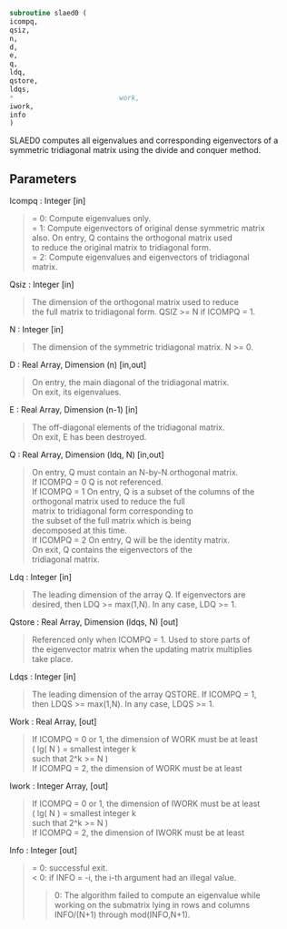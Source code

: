 ```fortran  
subroutine slaed0 (  
icompq,  
qsiz,  
n,  
d,  
e,  
q,  
ldq,  
qstore,  
ldqs,  
*                          work,  
iwork,  
info  
)  
```  
  
SLAED0 computes all eigenvalues and corresponding eigenvectors of a  
symmetric tridiagonal matrix using the divide and conquer method.  
  
## Parameters  
Icompq : Integer [in]  
> = 0:  Compute eigenvalues only.  
> = 1:  Compute eigenvectors of original dense symmetric matrix  
> also.  On entry, Q contains the orthogonal matrix used  
> to reduce the original matrix to tridiagonal form.  
> = 2:  Compute eigenvalues and eigenvectors of tridiagonal  
> matrix.  
  
Qsiz : Integer [in]  
> The dimension of the orthogonal matrix used to reduce  
> the full matrix to tridiagonal form.  QSIZ >= N if ICOMPQ = 1.  
  
N : Integer [in]  
> The dimension of the symmetric tridiagonal matrix.  N >= 0.  
  
D : Real Array, Dimension (n) [in,out]  
> On entry, the main diagonal of the tridiagonal matrix.  
> On exit, its eigenvalues.  
  
E : Real Array, Dimension (n-1) [in]  
> The off-diagonal elements of the tridiagonal matrix.  
> On exit, E has been destroyed.  
  
Q : Real Array, Dimension (ldq, N) [in,out]  
> On entry, Q must contain an N-by-N orthogonal matrix.  
> If ICOMPQ = 0    Q is not referenced.  
> If ICOMPQ = 1    On entry, Q is a subset of the columns of the  
> orthogonal matrix used to reduce the full  
> matrix to tridiagonal form corresponding to  
> the subset of the full matrix which is being  
> decomposed at this time.  
> If ICOMPQ = 2    On entry, Q will be the identity matrix.  
> On exit, Q contains the eigenvectors of the  
> tridiagonal matrix.  
  
Ldq : Integer [in]  
> The leading dimension of the array Q.  If eigenvectors are  
> desired, then  LDQ >= max(1,N).  In any case,  LDQ >= 1.  
  
Qstore : Real Array, Dimension (ldqs, N) [out]  
> Referenced only when ICOMPQ = 1.  Used to store parts of  
> the eigenvector matrix when the updating matrix multiplies  
> take place.  
  
Ldqs : Integer [in]  
> The leading dimension of the array QSTORE.  If ICOMPQ = 1,  
> then  LDQS >= max(1,N).  In any case,  LDQS >= 1.  
  
Work : Real Array, [out]  
> If ICOMPQ = 0 or 1, the dimension of WORK must be at least  
> ( lg( N ) = smallest integer k  
> such that 2^k >= N )  
> If ICOMPQ = 2, the dimension of WORK must be at least  
  
Iwork : Integer Array, [out]  
> If ICOMPQ = 0 or 1, the dimension of IWORK must be at least  
> ( lg( N ) = smallest integer k  
> such that 2^k >= N )  
> If ICOMPQ = 2, the dimension of IWORK must be at least  
  
Info : Integer [out]  
> = 0:  successful exit.  
> < 0:  if INFO = -i, the i-th argument had an illegal value.  
> > 0:  The algorithm failed to compute an eigenvalue while  
> working on the submatrix lying in rows and columns  
> INFO/(N+1) through mod(INFO,N+1).  
  
